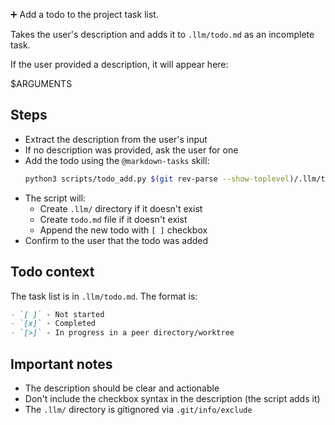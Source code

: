 ➕ Add a todo to the project task list.

Takes the user's description and adds it to `.llm/todo.md` as an incomplete task.

If the user provided a description, it will appear here:

<description>
$ARGUMENTS
</description>

## Steps

- Extract the description from the user's input
- If no description was provided, ask the user for one
- Add the todo using the `@markdown-tasks` skill:
  ```bash
  python3 scripts/todo_add.py $(git rev-parse --show-toplevel)/.llm/todo.md "<description>"
  ```
- The script will:
  - Create `.llm/` directory if it doesn't exist
  - Create `todo.md` file if it doesn't exist
  - Append the new todo with `[ ]` checkbox
- Confirm to the user that the todo was added

## Todo context

The task list is in `.llm/todo.md`. The format is:

```markdown
- `[ ]` - Not started
- `[x]` - Completed
- `[>]` - In progress in a peer directory/worktree
```

## Important notes

- The description should be clear and actionable
- Don't include the checkbox syntax in the description (the script adds it)
- The `.llm/` directory is gitignored via `.git/info/exclude`

